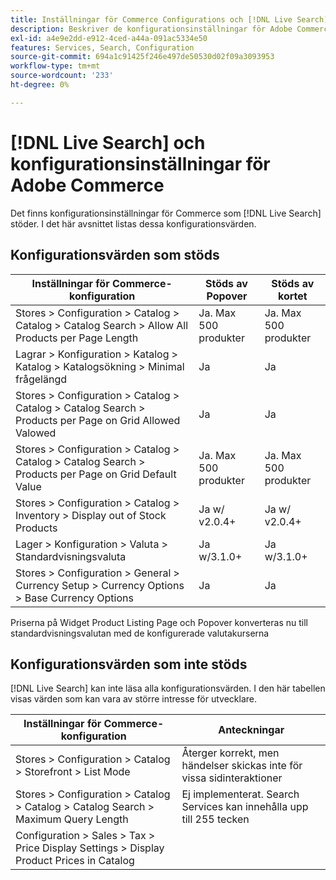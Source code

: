 ```yaml
---
title: Inställningar för Commerce Configurations och [!DNL Live Search] '
description: Beskriver de konfigurationsinställningar för Adobe Commerce som [!DNL Live Search] kan läsa.
exl-id: a4e9e2dd-e912-4ced-a44a-091ac5334e50
features: Services, Search, Configuration
source-git-commit: 694a1c91425f246e497de50530d02f09a3093953
workflow-type: tm+mt
source-wordcount: '233'
ht-degree: 0%

---
```


# [!DNL Live Search] och konfigurationsinställningar för Adobe Commerce

Det finns konfigurationsinställningar för Commerce som [!DNL Live Search] stöder. I det här avsnittet listas dessa konfigurationsvärden.

## Konfigurationsvärden som stöds

| Inställningar för Commerce-konfiguration | Stöds av Popover | Stöds av kortet |
|---|---|---|
| Stores > Configuration > Catalog > Catalog > Catalog Search > Allow All Products per Page Length | Ja. Max 500 produkter | Ja. Max 500 produkter |
| Lagrar > Konfiguration > Katalog > Katalog > Katalogsökning > Minimal frågelängd | Ja | Ja |
| Stores > Configuration > Catalog > Catalog > Catalog Search > Products per Page on Grid Allowed Valowed | Ja | Ja |
| Stores > Configuration > Catalog > Catalog > Catalog Search > Products per Page on Grid Default Value | Ja. Max 500 produkter | Ja. Max 500 produkter |
| Stores > Configuration > Catalog > Inventory > Display out of Stock Products | Ja w/ v2.0.4+ | Ja w/ v2.0.4+ |
| Lager > Konfiguration > Valuta > Standardvisningsvaluta | Ja w/3.1.0+ | Ja w/3.1.0+ |
| Stores > Configuration > General > Currency Setup > Currency Options > Base Currency Options | Ja | Ja |

Priserna på Widget Product Listing Page och Popover konverteras nu till standardvisningsvalutan med de konfigurerade valutakurserna

## Konfigurationsvärden som inte stöds

[!DNL Live Search] kan inte läsa alla konfigurationsvärden. I den här tabellen visas värden som kan vara av större intresse för utvecklare.

| Inställningar för Commerce-konfiguration | Anteckningar |
|---|---|
| Stores > Configuration > Catalog > Storefront > List Mode | Återger korrekt, men händelser skickas inte för vissa sidinteraktioner |
| Stores > Configuration > Catalog > Catalog > Catalog Search > Maximum Query Length | Ej implementerat. Search Services kan innehålla upp till 255 tecken |
| Configuration > Sales > Tax > Price Display Settings > Display Product Prices in Catalog |  |
